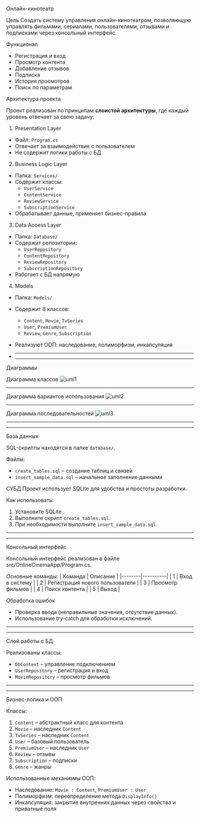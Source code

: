 Онлайн-кинотеатр

Цель
Создать систему управления онлайн-кинотеатром, позволяющую управлять фильмами, сериалами, пользователями, отзывами и подписками через консольный интерфейс.

Функционал
- Регистрация и вход
- Просмотр контента
- Добавление отзывов
- Подписка
- История просмотров
- Поиск по параметрам

Архитектура проекта

Проект реализован по принципам **слоистой архитектуры**, где каждый уровень отвечает за свою задачу:

1. Presentation Layer 
- Файл: `Program.cs`
- Отвечает за взаимодействие с пользователем
- Не содержит логики работы с БД

2. Business Logic Layer 
- Папка: `Services/`
- Содержит классы:
  - `UserService`
  - `ContentService`
  - `ReviewService`
  - `SubscriptionService`
- Обрабатывает данные, применяет бизнес-правила

3. Data Access Layer 
- Папка: `Database/`
- Содержит репозитории:
  - `UserRepository`
  - `ContentRepository`
  - `ReviewRepository`
  - `SubscriptionRepository`
- Работает с БД напрямую

4. Models
- Папка: `Models/`
- Содержит 8 классов:
  - `Content`, `Movie`, `TvSeries`
  - `User`, `PremiumUser`
  - `Review`, `Genre`, `Subscription`
- Реализуют ООП: наследование, полиморфизм, инкапсуляция

- 
  _________________________________________________________________________________________
  _________________________________________________________________________________________

  
Диаграммы

Диаграмма классов
![uml1](https://github.com/user-attachments/assets/0b2f14bd-157f-4fe7-a714-2e81f4e63965)



_________________________________________________________________________________________
Диаграмма вариантов использования
![uml2](https://github.com/user-attachments/assets/1c217ba5-7cf4-4475-934a-b6700054d16e)



_________________________________________________________________________________________
Диаграмма последовательностей
![uml3](https://github.com/user-attachments/assets/7e1f48cf-bcba-4da4-8f48-d1ea222d1b2d)



_________________________________________________________________________________________
_________________________________________________________________________________________


 База данных

SQL-скрипты находятся в папке `database/`.

 Файлы:
- `create_tables.sql` – создание таблиц и связей
- `insert_sample_data.sql` – начальное заполнение данными

 СУБД
Проект использует SQLite для удобства и простоты разработки.

 Как использовать:
1. Установите SQLite .
2. Выполните скрипт `create_tables.sql`.
3. При необходимости выполните `insert_sample_data.sql`.

_________________________________________________________________________________________
_________________________________________________________________________________________

Консольный интерфейс

Консольный интерфейс реализован в файле src/OnlineCinemaApp/Program.cs.

Основные команды:
| Команда | Описание |
|--------|----------|
| 1      | Вход в систему |
| 2      | Регистрация нового пользователя |
| 3      | Просмотр фильмов |
| 4      | Поиск контента |
| 5      | Выход |

Обработка ошибок
- Проверка ввода (неправильные значения, отсутствие данных).
- Использование try-catch для обработки исключений.

_________________________________________________________________________________________
_________________________________________________________________________________________


Слой работы с БД

Реализованы классы:
- `DbContext` – управление подключением
- `UserRepository` – регистрация и вход
- `MovieRepository` – просмотр фильмов

_________________________________________________________________________________________
_________________________________________________________________________________________


Бизнес-логика и ООП

Классы:
1. `Content` – абстрактный класс для контента
2. `Movie` – наследник `Content`
3. `TvSeries` – наследник `Content`
4. `User` – базовый пользователь
5. `PremiumUser` – наследник `User`
6. `Review` – отзывы
7. `Subscription` – подписки
8. `Genre` – жанры

Использованные механизмы ООП:
- Наследование: `Movie : Content`, `PremiumUser : User`
- Полиморфизм: переопределение метода `DisplayInfo()`
- Инкапсуляция: закрытие внутренних данных через свойства и приватные поля

